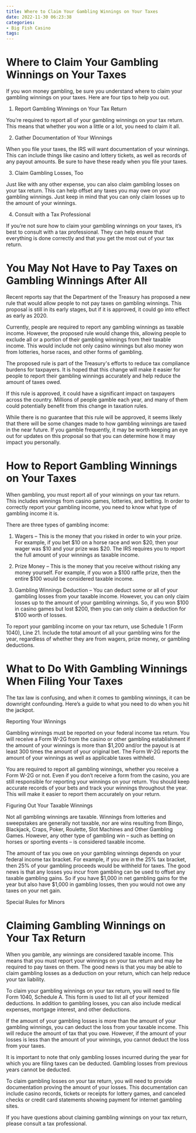 ```yaml
---
title: Where to Claim Your Gambling Winnings on Your Taxes
date: 2022-11-30 06:23:38
categories:
- Big Fish Casino
tags:
---
```



#  Where to Claim Your Gambling Winnings on Your Taxes

If you won money gambling, be sure you understand where to claim your gambling winnings on your taxes. Here are four tips to help you out.

1. Report Gambling Winnings on Your Tax Return

You’re required to report all of your gambling winnings on your tax return. This means that whether you won a little or a lot, you need to claim it all.

2. Gather Documentation of Your Winnings

When you file your taxes, the IRS will want documentation of your winnings. This can include things like casino and lottery tickets, as well as records of any payout amounts. Be sure to have these ready when you file your taxes.

3. Claim Gambling Losses, Too

Just like with any other expense, you can also claim gambling losses on your tax return. This can help offset any taxes you may owe on your gambling winnings. Just keep in mind that you can only claim losses up to the amount of your winnings.

4. Consult with a Tax Professional

If you’re not sure how to claim your gambling winnings on your taxes, it’s best to consult with a tax professional. They can help ensure that everything is done correctly and that you get the most out of your tax return.

#  You May Not Have to Pay Taxes on Gambling Winnings After All

Recent reports say that the Department of the Treasury has proposed a new rule that would allow people to not pay taxes on gambling winnings. This proposal is still in its early stages, but if it is approved, it could go into effect as early as 2020.

Currently, people are required to report any gambling winnings as taxable income. However, the proposed rule would change this, allowing people to exclude all or a portion of their gambling winnings from their taxable income. This would include not only casino winnings but also money won from lotteries, horse races, and other forms of gambling.

The proposed rule is part of the Treasury's efforts to reduce tax compliance burdens for taxpayers. It is hoped that this change will make it easier for people to report their gambling winnings accurately and help reduce the amount of taxes owed.

If this rule is approved, it could have a significant impact on taxpayers across the country. Millions of people gamble each year, and many of them could potentially benefit from this change in taxation rules.

While there is no guarantee that this rule will be approved, it seems likely that there will be some changes made to how gambling winnings are taxed in the near future. If you gamble frequently, it may be worth keeping an eye out for updates on this proposal so that you can determine how it may impact you personally.

#  How to Report Gambling Winnings on Your Taxes

When gambling, you must report all of your winnings on your tax return. This includes winnings from casino games, lotteries, and betting. In order to correctly report your gambling income, you need to know what type of gambling income it is.

There are three types of gambling income:

1. Wagers – This is the money that you risked in order to win your prize. For example, if you bet $10 on a horse race and won $20, then your wager was $10 and your prize was $20. The IRS requires you to report the full amount of your winnings as taxable income.

2. Prize Money – This is the money that you receive without risking any money yourself. For example, if you won a $100 raffle prize, then the entire $100 would be considered taxable income.

3. Gambling Winnings Deduction – You can deduct some or all of your gambling losses from your taxable income. However, you can only claim losses up to the amount of your gambling winnings. So, if you won $100 in casino games but lost $200, then you can only claim a deduction for $100 worth of losses.

To report your gambling income on your tax return, use Schedule 1 (Form 1040), Line 21. Include the total amount of all your gambling wins for the year, regardless of whether they are from wagers, prize money, or gambling deductions.

#  What to Do With Gambling Winnings When Filing Your Taxes

The tax law is confusing, and when it comes to gambling winnings, it can be downright confounding. Here’s a guide to what you need to do when you hit the jackpot.

Reporting Your Winnings

Gambling winnings must be reported on your federal income tax return. You will receive a Form W-2G from the casino or other gambling establishment if the amount of your winnings is more than $1,200 and/or the payout is at least 300 times the amount of your original bet. The Form W-2G reports the amount of your winnings as well as applicable taxes withheld.

You are required to report all gambling winnings, whether you receive a Form W-2G or not. Even if you don’t receive a form from the casino, you are still responsible for reporting your winnings on your return. You should keep accurate records of your bets and track your winnings throughout the year. This will make it easier to report them accurately on your return.

Figuring Out Your Taxable Winnings

Not all gambling winnings are taxable. Winnings from lotteries and sweepstakes are generally not taxable, nor are wins resulting from Bingo, Blackjack, Craps, Poker, Roulette, Slot Machines and Other Gambling Games. However, any other type of gambling win – such as betting on horses or sporting events – is considered taxable income.

The amount of tax you owe on your gambling winnings depends on your federal income tax bracket. For example, if you are in the 25% tax bracket, then 25% of your gambling proceeds would be withheld for taxes. The good news is that any losses you incur from gambling can be used to offset any taxable gambling gains. So if you have $1,000 in net gambling gains for the year but also have $1,000 in gambling losses, then you would not owe any taxes on your net gain.

Special Rules for Minors


#  Claiming Gambling Winnings on Your Tax Return

When you gamble, any winnings are considered taxable income. This means that you must report your winnings on your tax return and may be required to pay taxes on them. The good news is that you may be able to claim gambling losses as a deduction on your return, which can help reduce your tax liability.

To claim your gambling winnings on your tax return, you will need to file Form 1040, Schedule A. This form is used to list all of your itemized deductions. In addition to gambling losses, you can also include medical expenses, mortgage interest, and other deductions.

If the amount of your gambling losses is more than the amount of your gambling winnings, you can deduct the loss from your taxable income. This will reduce the amount of tax that you owe. However, if the amount of your losses is less than the amount of your winnings, you cannot deduct the loss from your taxes.

It is important to note that only gambling losses incurred during the year for which you are filing taxes can be deducted. Gambling losses from previous years cannot be deducted.

To claim gambling losses on your tax return, you will need to provide documentation proving the amount of your losses. This documentation can include casino records, tickets or receipts for lottery games, and canceled checks or credit card statements showing payment for internet gambling sites.

If you have questions about claiming gambling winnings on your tax return, please consult a tax professional.